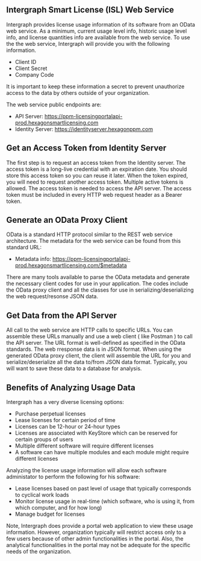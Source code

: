 ﻿## Intergraph Smart License (ISL) Web Service

Intergraph provides license usage information of its software from an OData web service. As a minimum, current usage level info, historic usage level info, and license quantities info are available from the web service. To use the the web service, Intergraph will provide you with the following information.

- Client ID
- Client Secret
- Company Code

It is important to keep these information a secret to prevent unauthorize access to the data by others outside of your organization.

The web service public endpoints are:

- API Server: https://ppm-licensingportalapi-prod.hexagonsmartlicensing.com
- Identity Server: https://identityserver.hexagonppm.com

## Get an Access Token from Identity Server

The first step is to request an access token from the Identity server. The access token is a long-live credential with an expiration date. You should store this access token so you can reuse it later. When the token expired, you will need to request another access token. Multiple active tokens is allowed. The access token is needed to access the API server. The access token must be included in every HTTP web request header as a Bearer token.

## Generate an OData Proxy Client

OData is a standard HTTP protocol similar to the REST web service architecture. The metadata for the web service can be found from this standard URL:

- Metadata info: https://ppm-licensingportalapi-prod.hexagonsmartlicensing.com/$metadata

There are many tools available to parse the OData metadata and generate the necessary client codes for use in your application. The codes include the OData proxy client and all the classes for use in serializing/deserializing the web request/resonse JSON data.

## Get Data from the API Server

All call to the web service are HTTP calls to specific URLs. You can assemble these URLs manually and use a web client ( like Postman ) to call the API server. The URL format is well-defined as specified in the OData standards. The web rresponse data is in JSON format. When using the generated OData proxy client, the client will assemble the URL for you and serialize/deserialize all the data to/from JSON data format. Typically, you will want to save these data to a database for analysis.

## Benefits of Analyzing Usage Data

Intergraph has a very diverse licensing options:

- Purchase perpetual licenses
- Lease licenses for certain period of time
- Licenses can be 12-hour or 24-hour types
- Licenses are associated with KeyStore which can be reserved for certain groups of users
- Multiple different software will require different licenses
- A software can have multiple modules and each module might require different licenses

Analyzing the license usage information will allow each software administator to perform the following for his software:

- Lease licenses based on past level of usage that typically corresponds to cyclical work loads
- Monitor license usage in real-time (which software, who is using it, from which computer, and for how long)
- Manage budget for licenses

Note, Intergraph does provide a portal web application to view these usage information. However, organization typically will restrict access only to a few users because of other admin functionalities in the portal. Also, the analytical functionalities in the portal may not be adequate for the specific needs of the organization.

